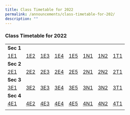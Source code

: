 ```yaml
---
title: Class Timetable for 2022
permalink: /announcements/class-timetable-for-202/
description: ""
---
```

### **Class Timetable for 2022**

| | | | | | | | | 
|---|---|---|---|---|---|---|---|
| **Sec 1** |  |  |  |  |  |  |  |
| [1E1](/files/1E1.pdf) | [1E2](/files/1E2.pdf) | [1E3](/files/1E3.pdf) | [1E4](/files/1E4.pdf) | [1E5](/files/1E5.pdf) | [1N1](/files/1N1.pdf) | [1N2](/files/1N2.pdf) | [1T1](/files/1T1.pdf) |
| **Sec 2** |  |  |  |  |  |  |  |
| [2E1](/files/2E1.pdf) | [2E2](/files/2E2.pdf) | [2E3](/files/2E3.pdf) | [2E4](/files/2E4.pdf) | [2E5](/files/2E5.pdf) | [2N1](/files/2N1.pdf) | [2N2](/files/2N2.pdf) | [2T1](/files/2T1.pdf) |
| **Sec 3** |  |  |  |  |  |  |  |
| [3E1](/files/3E1.pdf) | [3E2](/files/3E2.pdf) | [3E3](/files/3E3.pdf) | [3E4](/files/3E4.pdf) | [3E5](/files/3E5.pdf) | [3N1](/files/3N1.pdf) | [3N2](/files/3N2.pdf) | [3T1](/files/3T1.pdf) |
| **Sec 4** |  |  |  |  |  |  |  |
| [4E1](/files/4E1.pdf) | [4E2](/files/4E2.pdf) | [4E3](/files/4E3.pdf) | [4E4](/files/4E4.pdf) | [4E5](/files/4E5.pdf) | [4N1](/files/4N1.pdf) | [4N2](/files/4N2.pdf) | [4T1](/files/4T1.pdf) |
|  |  |  |  |  |  |  |  |